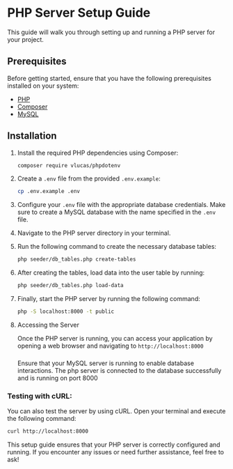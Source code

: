 # PHP Server Setup Guide

This guide will walk you through setting up and running a PHP server for your project.

## Prerequisites

Before getting started, ensure that you have the following prerequisites installed on your system:

- [PHP](https://www.php.net/)
- [Composer](https://getcomposer.org/)
- [MySQL](https://www.mysql.com/)

## Installation

1. Install the required PHP dependencies using Composer:
   ```bash
   composer require vlucas/phpdotenv
   ```
2. Create a `.env` file from the provided `.env.example`:

   ```bash
   cp .env.example .env
   ```

3. Configure your `.env` file with the appropriate database credentials. Make sure to create a MySQL database with the name specified in the `.env` file.

4. Navigate to the PHP server directory in your terminal.

5. Run the following command to create the necessary database tables:
   ```bash
   php seeder/db_tables.php create-tables
   ```
6. After creating the tables, load data into the user table by running:

   ```bash
   php seeder/db_tables.php load-data
   ```

7. Finally, start the PHP server by running the following command:
   ```bash
   php -S localhost:8000 -t public
   ```
8. Accessing the Server

   Once the PHP server is running, you can access your application by opening a web browser and navigating to
   `http://localhost:8000`

   ###

   Ensure that your MySQL server is running to enable database interactions.
   The php server is connected to the database successfully and is running on port 8000

### Testing with cURL:

You can also test the server by using cURL. Open your terminal and execute the following command:

```bash
curl http://localhost:8000
```

This setup guide ensures that your PHP server is correctly configured and running. If you encounter any issues or need further assistance, feel free to ask!
